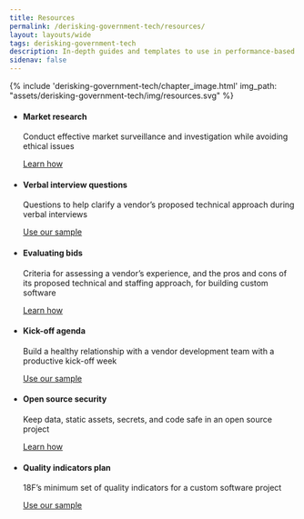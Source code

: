 ```yaml
---
title: Resources
permalink: /derisking-government-tech/resources/
layout: layouts/wide
tags: derisking-government-tech
description: In-depth guides and templates to use in performance-based services contracting and vendor management for government technology projects.
sidenav: false
---
```


{% include 'derisking-government-tech/chapter_image.html' img_path: "assets/derisking-government-tech/img/resources.svg" %}

<ul class="usa-card-group padding-top-3">
  <li class="usa-card tablet:grid-col-6 tablet-lg:grid-col-4">
    <div class="usa-card__container border-width-1px">
      <div class="usa-card__header">
        <h4 class="usa-card__heading">Market research</h4>
      </div>
      <div class="usa-card__body">
        <p>Conduct effective market surveillance and investigation while avoiding ethical issues</p>
      </div>
      <div class="usa-card__footer">
        <a href="{{ '/derisking-government-tech/resources/market-research/' | url }}" class="usa-button">Learn how</a>
      </div>
    </div>
  </li>
  <li class="usa-card tablet:grid-col-6 tablet-lg:grid-col-4">
    <div class="usa-card__container border-width-1px">
      <div class="usa-card__header">
        <h4 class="usa-card__heading">Verbal interview questions</h4>
      </div>
      <div class="usa-card__body">
        <p>Questions to help clarify a vendor’s proposed technical approach during verbal interviews</p>
      </div>
      <div class="usa-card__footer">
        <a href="{{ '/derisking-government-tech/resources/verbal-interview-questions/' | url }}" class="usa-button">Use our sample</a>
      </div>
    </div>
  </li>
  <li class="usa-card tablet:grid-col-6 tablet-lg:grid-col-4">
    <div class="usa-card__container border-width-1px">
      <div class="usa-card__header">
        <h4 class="usa-card__heading">Evaluating bids</h4>
      </div>
      <div class="usa-card__body">
        <p>Criteria for assessing a vendor’s experience, and the pros and cons of its proposed technical and staffing approach, for building custom software</p>
      </div>
      <div class="usa-card__footer">
        <a href="{{ '/derisking-government-tech/resources/evaluate-bids/' | url }}" class="usa-button">Learn how</a>
      </div>
    </div>
  </li>
  <li class="usa-card tablet:grid-col-6 tablet-lg:grid-col-4">
    <div class="usa-card__container border-width-1px">
      <div class="usa-card__header">
        <h4 class="usa-card__heading">Kick-off agenda</h4>
      </div>
      <div class="usa-card__body">
        <p>Build a healthy relationship with a vendor development team with a productive kick-off week</p>
      </div>
      <div class="usa-card__footer">
        <a href="{{ '/derisking-government-tech/resources/kickoff/' | url }}" class="usa-button">Use our sample</a>
      </div>
    </div>
  </li>
  <li class="usa-card tablet:grid-col-6 tablet-lg:grid-col-4">
    <div class="usa-card__container border-width-1px">
      <div class="usa-card__header">
        <h4 class="usa-card__heading">Open source security</h4>
      </div>
      <div class="usa-card__body">
        <p>Keep data, static assets, secrets, and code safe in an open source project</p>
      </div>
      <div class="usa-card__footer">
        <a href="{{ '/derisking-government-tech/resources/open-source-security/' | url }}" class="usa-button">Learn how</a>
      </div>
    </div>
  </li>
  <li class="usa-card tablet:grid-col-6 tablet-lg:grid-col-4">
    <div class="usa-card__container border-width-1px">
      <div class="usa-card__header">
        <h4 class="usa-card__heading">Quality indicators plan</h4>
      </div>
      <div class="usa-card__body">
        <p>18F’s minimum set of quality indicators for a custom software project</p>
      </div>
      <div class="usa-card__footer">
        <a href="{{ '/derisking-government-tech/resources/quality-indicators/' | url }}" class="usa-button">Use our sample</a>
      </div>
    </div>
  </li>
</ul>
